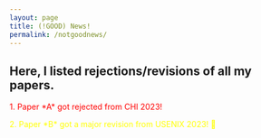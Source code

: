 ```yaml
---
layout: page
title: (!GOOD) News!
permalink: /notgoodnews/
---
```


## Here, I listed rejections/revisions of all my papers.


<p style="color: red">1. Paper *A* got rejected from CHI 2023! </p> 
<p style="color: yellow"> 2. Paper *B* got a major revision from USENIX 2023! &#129310 </p> 

